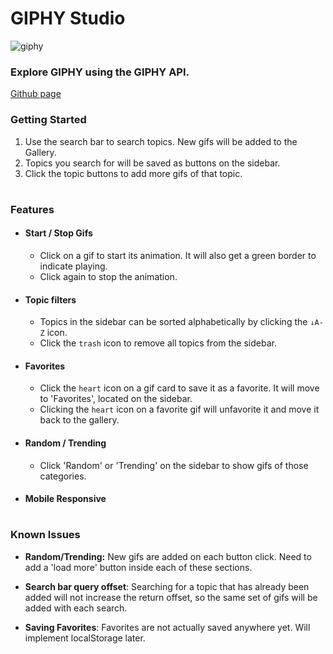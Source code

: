 # GIPHY Studio

![giphy](/assets/img/giphy.png?raw=true)

### Explore GIPHY using the GIPHY API. 
[Github page](https://jason-michael.github.io/giphy-studio/)

### Getting Started
1. Use the search bar to search topics. New gifs will be added to the Gallery.
2. Topics you search for will be saved as buttons on the sidebar.
3. Click the topic buttons to add more gifs of that topic.

#

### Features

- #### Start / Stop Gifs
    - Click on a gif to start its animation. It will also get a green border to indicate playing.
    - Click again to stop the animation.

- #### Topic filters
    - Topics in the sidebar can be sorted alphabetically by clicking the `↓A-Z` icon.
    - Click the `trash` icon to remove all topics from the sidebar.

- #### Favorites
    - Click the `heart` icon on a gif card to save it as a favorite. It will move to 'Favorites', located on the sidebar.
    - Clicking the `heart` icon on a favorite gif will unfavorite it and move it back to the gallery.

- #### Random / Trending
    - Click 'Random' or 'Trending' on the sidebar to show gifs of those categories.

- #### Mobile Responsive

#

### Known Issues
- **Random/Trending:** New gifs are added on each button click. Need to add a 'load more' button inside each of these sections.

- **Search bar query offset**: Searching for a topic that has already been added will not increase the return offset, so the same set of gifs will be added with each search.

- **Saving Favorites**: Favorites are not actually saved anywhere yet. Will implement localStorage later.
